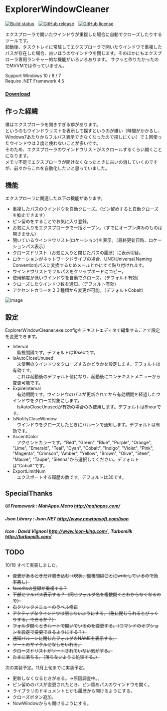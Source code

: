 # ExplorerWindowCleaner

[![Build status](https://ci.appveyor.com/api/projects/status/tiy31lavkila6ncy?svg=true)](https://ci.appveyor.com/project/finalstream/explorerwindowcleaner)　[![GitHub release](https://img.shields.io/github/release/finalstream/ExplorerWindowCleaner.svg)](https://github.com/finalstream/ExplorerWindowCleaner/releases/latest)　[![GitHub license](https://img.shields.io/github/license/finalstream/ExplorerWindowCleaner.svg)](https://github.com/finalstream/ExplorerWindowCleaner/blob/master/LICENSE)

エクスプローラで開いたウインドウが重複した場合に自動でクローズしたりするツールです。  
起動後、タスクトレイに常駐してエクスプローラで開いたウインドウで重複したパスが存在した場合、古いほうのウインドウを閉じます。そのほかにもエクスプローラ専用ランチャー的な機能がいろいろあります。
サクッと作りたかったのでMVVMでは作っていません。

Support Windows 10 / 8 / 7  
Require .NET Framework 4.5

### [Download](https://github.com/finalstream/ExplorerWindowCleaner/releases/latest)

## 作った経緯
僕はエクスプローラを開きすぎる癖があります。  
というのもウインドウリストを表示して探すというのが嫌い（時間がかかるし、Windows7あたりからフルパス表示できなくなったので探しにくい）で１回使ったウインドウは２度と使わないことが多いです。  
そのため、エクスプローラのウインドウリストがスクロールするくらい開くことになります。  
メモリ不足でエクスプローラが開けなくなったときに古いの消していくのですが、前々からこれを自動化したいと思っていました。  

## 機能
エクスプローラに関連した以下の機能があります。

* 重複したパスのウインドウを自動クローズ。（ピン留めすると自動クローズを抑止できます）
* ピン留めをすることでお気に入り登録。
* お気に入りをエクスプローラで一括オープン。（すでにオープン済みのものは開きません）
* 開いているウインドウリスト(ロケーション)を表示。（最終更新日時、ロケーションパス表示）
* クローズドリスト（お気に入りと閉じたパスの履歴）に表示切替。
* ロケーションがネットワークドライブの場合、UNC(Universal Naming Convention)パスに変換するためメールとかにすぐ貼り付けれます。
* ウインドウリストでフルパスをクリップボードにコピー。
* 使用頻度が低いウインドウを自動でクローズ。（デフォルト有効）
* クローズしたウインドウ数を通知。(デフォルト有効)
* アクセントカラーを２３種類から変更が可能。（デフォルトCobalt）

![image](https://cloud.githubusercontent.com/assets/3516444/10563872/78302602-75d7-11e5-8eed-6d4cd8072ae2.png)

## 設定
ExplorerWindowCleaner.exe.configをテキストエディタで編集することで設定を変更できます。  

* Interval  
　監視間隔です。デフォルトは10secです。
* IsAutoCloseUnused  
　未使用のウインドウをクローズするかどうかを設定します。デフォルトは有効です。  
　これは起動後のデフォルト値になり、起動後にコンテキストメニューから変更可能です。  
* ExpireInterval  
　有効期間です。ウインドウのパスが更新されてから有効期間を経過したウインドウをクローズ対象にします。  
　IsAutoCloseUnusedが有効の場合のみ使用します。デフォルトは8hourです。  
* IsNotifyCloseWindow  
　ウインドウをクローズしたときにバルーンで通知します。デフォルトは有効です。
* AccentColor  
　アクセントカラーです。"Red", "Green", "Blue", "Purple", "Orange", "Lime", "Emerald", "Teal", "Cyan", "Cobalt", "Indigo", "Violet", "Pink", "Magenta", "Crimson", "Amber", "Yellow", "Brown", "Olive", "Steel", "Mauve", "Taupe", "Sienna"から選択してください。デフォルトは"Cobalt"です。
* ExportLimitNum  
　エクスポートする履歴の数です。デフォルトは30です。

## SpecialThanks

##### UI Framework : MahApps.Metro http://mahapps.com/
##### Json Library : Json.NET http://www.newtonsoft.com/json
##### Icon         : David Vignoni http://www.icon-king.com/ , Turbomilk http://turbomilk.com/

## TODO
10/18 すべて実装しました。

* ~~変更があるときだけ書き込む（現状、監視間隔ごとにwriteしているので効率悪し）~~
* ~~favoriteの登録が重複する？~~
* ~~下部にフルパス表示する？（同じフォルダ名を複数開くとわからなくなるので）~~
* ~~右クリックメニューのラベル修正~~
* ~~アクティブなウインドウは閉じないようにする。（急に閉じられるとびっくりする。できるか？）~~
* ~~フォルダ開くときルートで開いているのを変更する。（コマンドのオプションを設定で変更できるようにする？）~~
* ~~通知バルーンに閉じたフォルダのNAMEを表示する。~~
* ~~ソートのサイクルになしをいれる。~~
* ~~クローズドリストがソートされていない気がする。~~
* ~~たまに落ちる。（落ちないように処理する。）~~

次の実装予定。11月上旬までに実装予定。

* 更新しなくなるときがある。→原因調査中。。
* ピン留めのパスが変更されたとき、ピン留めパスのウインドウを開く。
* ライブラリのドキュメントとかも履歴から開けるようにする。
* クローズボタン追加。
* NowWindowからも開けるようにする。
